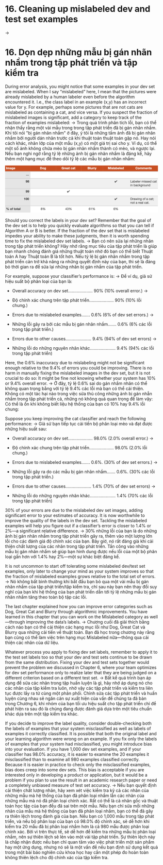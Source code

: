 # 16. Cleaning up mislabeled dev and test set examples
->
# 16. Dọn dẹp những mẫu bị gán nhãn nhầm trong tập phát triển và tập kiểm tra

During error analysis, you might notice that some examples in your dev set are mislabeled. When I say “mislabeled” here, I mean that the pictures were already mislabeled by a human labeler even before the algorithm encountered it. I.e., the class label in an example ​(x,y)​ has an incorrect value for ​y.​ For example, perhaps some pictures that are not cats are mislabeled as containing a cat, and vice versa. If you suspect the fraction of mislabeled images is significant, add a category to keep track of the fraction of examples mislabeled:
->
Trong quá trình phân tích lỗi, bạn có thể nhận thấy rằng một vài mẫu trong trong tập phát triển đã bị gán nhãn nhầm. Khi tôi nói "bị gán nhãn nhầm" ở đây, ý tôi là những tấm ảnh đã bị gán nhãn nhầm bởi người dán nhãn trước cả khi thuật toán thuật toán gặp nó. Hay nói cách khác, nhãn lớp của một mẫu (x,y) có một giá trị sai cho y.  Ví dụ, có thể một số ảnh không chứa mèo bị gán nhãn nhầm thành có mèo, và ngược lại. Nếu bạn nghi ngờ rằng tỷ lệ những ảnh bị gán nhãn nhầm là đáng kể, hãy thêm một hạng mục để theo dõi tỷ lệ các mẫu bị gán nhãn nhầm:

![img](../imgs/C16_01.png)


Should you correct the labels in your dev set? Remember that the goal of the dev set is to help you quickly evaluate algorithms so that you can tell if Algorithm A or B is better. If the fraction of the dev set that is mislabeled impedes your ability to make these judgments, then it is worth spending time to fix the mislabeled dev set labels.
->
Bạn có nên sửa lại những nhãn trong tập phát triển không? Hãy nhớ rằng mục tiêu của tập phát triển là giúp bạn nhanh chóng đánh giá những thuật toán nhờ đó bạn có thể biết Thuật toán A hay Thuật toán B là tốt hơn. Nếu tỷ lệ bị gán nhãn nhầm trong tập phát triển cản trở khả năng ra những quyết định này của bạn, thì sẽ là đáng bỏ thời gian ra để sửa lại những nhãn bị gán nhầm của tập phát triển.

For example, suppose your classifier’s performance is:
->
Để ví dụ, giả sử hiệu suất bộ phân loại của bạn là:

* Overall accuracy on dev set.................... 90% (10% overall error.)
->
* Độ chính xác chung trên tập phát triển.................... 90% (10% lỗi chung.)

* Errors due to mislabeled examples....... 0.6% (6% of dev set errors.)
->
* Những lỗi gây ra bởi các mẫu bị gán nhãn nhầm....... 0.6% (6% các lỗi trong tập phát triển.)

* Errors due to other causes..................... 9.4% (94% of dev set errors)
->
* Những lỗi do những nguyên nhân khác..................... 9.4% (94% các lỗi trong tập phát triển)

Here, the 0.6% inaccuracy due to mislabeling might not be significant enough relative to the 9.4% of errors you could be improving. There is no harm in manually fixing the mislabeled images in the dev set, but it is not crucial to do so: It might be fine not knowing whether your system has 10% or 9.4% overall error.
->
Ở đây, tỷ lệ 0.6% sai do gán nhầm nhãn có thể không quan trọng bằng với tỷ lệ 9.4% các lỗi mà bạn có thể cải thiện. Không có một tác hại nào trong việc sửa thủ công những ảnh bị gán nhẫn nhầm trong tập phát triển cả, những nó không quá quan trọng để làm vậy: Có thể là ổn khi không biết liệu hệ thống của bạn có 10% hay 9.4% lỗi chung:

Suppose you keep improving the cat classifier and reach the following performance:
->
Giả sử bạn tiếp tục cải tiến bộ phân loại mèo và đạt được những hiệu suất sau:

* Overall accuracy on dev set.................... 98.0% (2.0% overall error.)
->
* Độ chính xác chung trên tập phát triển.................... 98.0% (2.0% lỗi chung.)

* Errors due to mislabeled examples....... 0.6%. (30% of dev set errors.)
->
* Những lỗi gây ra do các mẫu bị gán nhãn nhầm....... 0.6%. (30% các lỗi trong tập phát triển.)

* Errors due to other causes..................... 1.4% (70% of dev set errors)
->
* Những lỗi do những nguyên nhân khác..................... 1.4% (70% các lỗi trong tập phát triển)

30% of your errors are due to the mislabeled dev set images, adding significant error to your estimates of accuracy. It is now worthwhile to improve the quality of the labels in the dev set. Tackling the mislabeled examples will help you figure out if a classifier’s error is closer to 1.4% or 2%—a significant relative difference.
->
30% những lỗi của bạn là do những ảnh bị gán nhãn nhầm trong tập phát triển gây ra, thêm vào một lượng lớn lỗi cho các đánh giá độ chính xác của bạn. Bây giờ, nó rất đáng giá khi cải thiện chất lượng của các nhãn trong tập phát triển. Tấn công vào những mẫu bị gán nhãn nhầm sẽ giúp bạn hình dung được nếu lỗi của một bộ phân loại gần hơn với 1.4% hay 2%—một sự khác biệt đáng kể.

It is not uncommon to start off tolerating some mislabeled dev/test set examples, only later to change your mind as your system improves so that the fraction of mislabeled examples grows relative to the total set of errors.
->
Nó không bất bình thường khi bắt đầu bạn bỏ qua một vài mẫu bị gán nhãn nhầm của tập phát triển/tập kiểm tra, chỉ sau này bạn nên thay đổi suy nghĩ của bạn khi hệ thống của bạn phát triển dẫn tới tỷ lệ những mẫu bị gán nhãn nhầm tăng theo toàn bộ tập các lỗi.

The last chapter explained how you can improve error categories such as Dog, Great Cat and Blurry through algorithmic improvements. You have learned in this chapter that you can work on the Mislabeled category as well—through improving the data’s labels.
->
Chương cuối đã giải thích bằng cách nào bạn có thể cải thiện các hạng mục lỗi như Dog, Great Cat và Blurry qua những cải tiến về thuật toán. Bạn đã học trong chương này rằng bạn cũng có thể làm việc trên hạng mục Mislabeled nữa—thông qua cải thiện các nhãn của dữ liệu.

Whatever process you apply to fixing dev set labels, remember to apply it to the test set labels too so that your dev and test sets continue to be drawn from the same distribution. Fixing your dev and test sets together would prevent the problem we discussed in Chapter 6, where your team optimizes for dev set performance only to realize later that they are being judged on a different criterion based on a different test set.
->
Bất kể quá trình bạn áp dụng để sửa các nhãn trong tập huấn luyện là gì, hãy nhớ áp dụng nó cho các nhãn của tập kiểm tra luôn, nhờ vậy các tập phát triển và kiểm tra liên tục được lấy ra từ cùng một phân phối. Chỉnh sửa các tập phát triển và huấn luyện cùng nhau sẽ ngăn cản sự xuất hiện của vấn đề chúng ta đã bàn trong Chương 6, khi nhóm của bạn tối ưu hiệu suất cho tập phát triển chỉ để phát hiện ra sau đó là chúng đang được đánh giá dựa trên một tiêu chuẩn khác dựa trên một tập kiểm tra khác.

If you decide to improve the label quality, consider double-checking both the labels of examples that your system misclassified as well as labels of examples it correctly classified. It is possible that both the original label and your learning algorithm were wrong on an example. If you fix only the labels of examples that your system had misclassified, you might introduce bias into your evaluation. If you have 1,000 dev set examples, and if your classifier has 98.0% accuracy, it is easier to examine the 20 examples it misclassified than to examine all 980 examples classified correctly. Because it is easier in practice to check only the misclassified examples, bias does creep into some dev sets. This bias is acceptable if you are interested only in developing a product or application, but it would be a problem if you plan to use the result in an academic research paper or need a completely unbiased measure of test set accuracy.
->
Nếu bạn quyết định cải thiện chất lượng nhãn, hãy xem xét việc kiểm tra kỹ cả các nhãn của những mẫu mà hệ thống của bạn đã phân loại nhầm lẫn các nhãn của những mẫu mà nó đã phân loại chính xác. Rất có thể là cả nhãn gốc và thuật toán học tập của bạn đều đã sai trên một mẫu. Nếu bạn chỉ sửa mỗi những nhãn của mẫu mà hệ thống của bạn đã phân loại nhầm, bạn có thể đã gây ra thiên lệch trong đánh giá của bạn. Nếu bạn có 1,000 mẫu trong tập phát triển, và nếu bộ phân loại của bạn có 98.0% độ chính xác, sẽ dễ hơn khi kiểm tra 20 mẫu đã bị phân loại nhầm hơn là cả 980 mẫu được phân loại chính xác. Bởi vì trên thực tế, sẽ dễ hơn để kiểm tra những mẫu bị phân loại nhầm, nên sự thiên lệch sẽ lẻn vào một vài tập phát triển. Sự thiên lệch này là chấp nhận được nếu bạn chỉ quan tâm vào việc phát triển một sản phẩm hay một ứng dụng, nhưng nó sẽ là một vấn đề nếu bạn định sử dụng kết quả trong một bài báo nghiên cứu khoa học hay cần một phép đo hoàn toàn không thiên lệch cho độ chính xác của tập kiểm tra.


